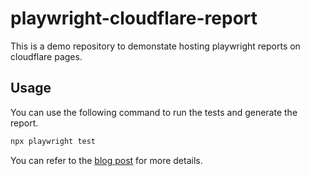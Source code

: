 # playwright-cloudflare-report
This is a demo repository to demonstate hosting playwright reports on cloudflare pages.

## Usage
You can use the following command to run the tests and generate the report.
```bash
npx playwright test
```


You can refer to the [blog post](https://blog.qafana.com/i/hosting-playwright-report-on-cloudflare-pages-gDKsn1dEiz0/) for more details.
